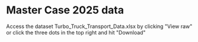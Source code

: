 # Master Case 2025 data
Access the dataset Turbo_Truck_Transport_Data.xlsx by clicking "View raw" or click the three dots in the top right and hit "Download"
